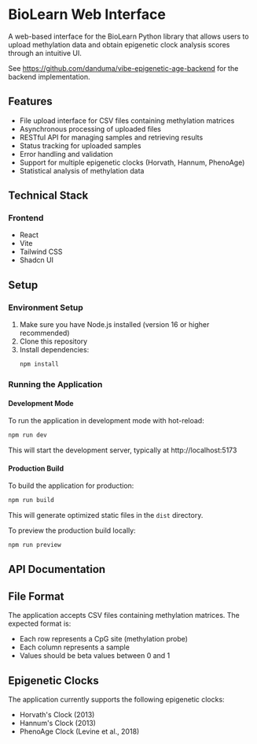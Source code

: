 # BioLearn Web Interface

A web-based interface for the BioLearn Python library that allows users to upload methylation data and obtain epigenetic clock analysis scores through an intuitive UI.

See https://github.com/danduma/vibe-epigenetic-age-backend for the backend implementation.

## Features

- File upload interface for CSV files containing methylation matrices
- Asynchronous processing of uploaded files
- RESTful API for managing samples and retrieving results
- Status tracking for uploaded samples
- Error handling and validation
- Support for multiple epigenetic clocks (Horvath, Hannum, PhenoAge)
- Statistical analysis of methylation data

## Technical Stack

### Frontend
- React
- Vite
- Tailwind CSS
- Shadcn UI

## Setup

### Environment Setup

1. Make sure you have Node.js installed (version 16 or higher recommended)
2. Clone this repository
3. Install dependencies:
   ```bash
   npm install
   ```

### Running the Application

#### Development Mode
To run the application in development mode with hot-reload:
```bash
npm run dev
```
This will start the development server, typically at http://localhost:5173

#### Production Build
To build the application for production:
```bash
npm run build
```
This will generate optimized static files in the `dist` directory.

To preview the production build locally:
```bash
npm run preview
```

## API Documentation



## File Format

The application accepts CSV files containing methylation matrices. The expected format is:
- Each row represents a CpG site (methylation probe)
- Each column represents a sample
- Values should be beta values between 0 and 1

## Epigenetic Clocks

The application currently supports the following epigenetic clocks:
- Horvath's Clock (2013)
- Hannum's Clock (2013)
- PhenoAge Clock (Levine et al., 2018)
